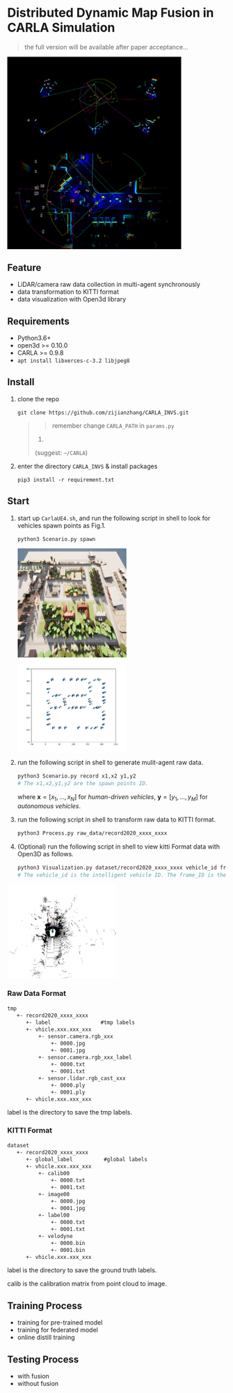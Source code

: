 # Distributed Dynamic Map Fusion in CARLA Simulation 
> the full version will be available after paper acceptance...

<img src="./preview/test2.png" width = "400" alt="图片名称" align=center />
<img src="./preview/test1.png" width = "400" alt="图片名称" align=center />

## Feature
- LiDAR/camera raw data collection in multi-agent synchronously
- data transformation to KITTI format
- data visualization with Open3d library

## Requirements

- Python3.6+
- open3d >= 0.10.0
- CARLA >= 0.9.8
- `apt install libxerces-c-3.2 libjpeg8`

## Install
1.  clone the repo

     ```
     git clone https://github.com/zijianzhang/CARLA_INVS.git
     ```

     > > remember change `CARLA_PATH` in `params.py`
     >
     > 1. 
     >
     > (suggest: `~/CARLA`)

2. enter the directory `CARLA_INVS` & install packages
     ```
     pip3 install -r requirement.txt
     ```

## Start
1. start up `CarlaUE4.sh`, and run the following script in shell to look for vehicles spawn points as Fig.1.

   ```
   python3 Scenario.py spawn
   ```

   <img src="./preview/carla.png" width = "250" height = "250"  alt="图片名称" align=center /> <img src="./preview/fig2.png" width = "250" alt="图片名称" align=center />

2. run the following script in shell to generate mulit-agent raw data. 

   ```bash
   python3 Scenario.py record x1,x2 y1,y2
   # The x1,x2,y1,y2 are the spawn points ID.
   ```

   where $\mathbf{x}=[x_1,...,x_N]$ for *human-driven vehicles*, $\mathbf{y}=[y_1,...,y_M]$ for *autonomous vehicles*.

3. run the following script in shell to transform raw data to KITTI format.

   ```bash
   python3 Process.py raw_data/record2020_xxxx_xxxx
   ```

4. (Optional) run the following script in shell to view kitti Format data with Open3D as follows.

   ```bash
   python3 Visualization.py dataset/record2020_xxxx_xxxx vehicle_id frame_id
   # The vehicle_id is the intelligent vehicle ID. The frame_ID is the index of dataset.
   ```

<img src="./preview/fig3.png" width = "250" alt="图片名称" align=center />

### Raw Data Format

````
tmp
   +- record2020_xxxx_xxxx
      +- label                #tmp labels
      +- vhicle.xxx.xxx_xxx
          +- sensor.camera.rgb_xxx
              +- 0000.jpg
              +- 0001.jpg
          +- sensor.camera.rgb_xxx_label
              +- 0000.txt
              +- 0001.txt
          +- sensor.lidar.rgb_cast_xxx
              +- 0000.ply
              +- 0001.ply
      +- vhicle.xxx.xxx_xxx
````

label is the directory to save the tmp labels.

### KITTI Format

````
dataset
   +- record2020_xxxx_xxxx
      +- global_label          #global labels
      +- vhicle.xxx.xxx_xxx
          +- calib00
              +- 0000.txt
              +- 0001.txt
          +- image00
              +- 0000.jpg
              +- 0001.jpg
          +- label00
              +- 0000.txt
              +- 0001.txt
          +- velodyne
              +- 0000.bin
              +- 0001.bin
      +- vhicle.xxx.xxx_xxx
````

label is the directory to save the ground truth labels.

calib is the calibration matrix from point cloud to image.

## Training Process
- training for pre-trained model
- training for federated model
- online distill training

## Testing Process
- with fusion
- without fusion